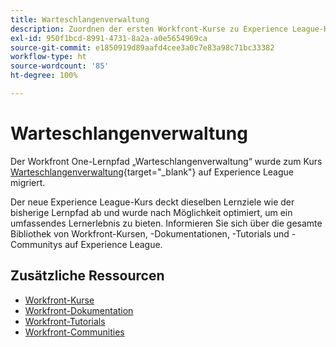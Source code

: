 ```yaml
---
title: Warteschlangenverwaltung
description: Zuordnen der ersten Workfront-Kurse zu Experience League-Kursen
exl-id: 950f1bcd-8991-4731-8a2a-a0e5654969ca
source-git-commit: e1850919d89aafd4cee3a0c7e83a98c71bc33382
workflow-type: ht
source-wordcount: '85'
ht-degree: 100%

---
```


# Warteschlangenverwaltung

Der Workfront One-Lernpfad „Warteschlangenverwaltung“ wurde zum Kurs [Warteschlangenverwaltung](https://experienceleague.adobe.com/?recommended=Workfront-U-1-2022.1.request-queues&amp;lang=de){target="_blank"} auf Experience League migriert.

Der neue Experience League-Kurs deckt dieselben Lernziele wie der bisherige Lernpfad ab und wurde nach Möglichkeit optimiert, um ein umfassendes Lernerlebnis zu bieten. Informieren Sie sich über die gesamte Bibliothek von Workfront-Kursen, -Dokumentationen, -Tutorials und -Communitys auf Experience League.

## Zusätzliche Ressourcen

* [Workfront-Kurse](https://experienceleague.adobe.com/?lang=de&amp;Solution=Workfront#courses)
* [Workfront-Dokumentation](https://experienceleague.adobe.com/docs/workfront.html?lang=de)
* [Workfront-Tutorials](https://experienceleague.adobe.com/docs/workfront-learn/tutorials-workfront/home.html?lang=de)
* [Workfront-Communities](https://experienceleaguecommunities.adobe.com/t5/workfront/ct-p/workfront)
